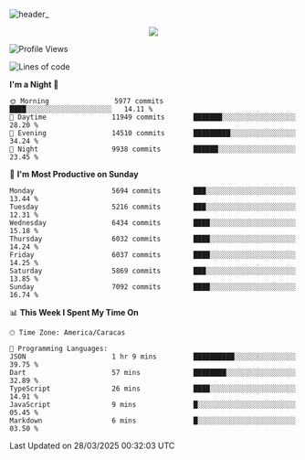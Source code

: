 ![header_](https://github.com/user-attachments/assets/4010d822-ccdc-4198-b608-18c773338d18)


<p align="center">
  <a href="http://www.github.com/thevacs">
    <img src="https://github-readme-streak-stats.herokuapp.com/?user=thevacs&stroke=ffffff&background=1c1917&ring=0891b2&fire=0891b2&currStreakNum=ffffff&currStreakLabel=0891b2&sideNums=ffffff&sideLabels=ffffff&dates=ffffff&hide_border=true" />
  </a>
</p>

<!--START_SECTION:waka-->
![Profile Views](http://img.shields.io/badge/Profile%20Views-0-blue)

![Lines of code](https://img.shields.io/badge/From%20Hello%20World%20I%27ve%20Written-5.2%20million%20lines%20of%20code-blue)

**I'm a Night 🦉** 

```text
🌞 Morning                5977 commits        ████░░░░░░░░░░░░░░░░░░░░░   14.11 % 
🌆 Daytime                11949 commits       ███████░░░░░░░░░░░░░░░░░░   28.20 % 
🌃 Evening                14510 commits       █████████░░░░░░░░░░░░░░░░   34.24 % 
🌙 Night                  9938 commits        ██████░░░░░░░░░░░░░░░░░░░   23.45 % 
```
📅 **I'm Most Productive on Sunday** 

```text
Monday                   5694 commits        ███░░░░░░░░░░░░░░░░░░░░░░   13.44 % 
Tuesday                  5216 commits        ███░░░░░░░░░░░░░░░░░░░░░░   12.31 % 
Wednesday                6434 commits        ████░░░░░░░░░░░░░░░░░░░░░   15.18 % 
Thursday                 6032 commits        ████░░░░░░░░░░░░░░░░░░░░░   14.24 % 
Friday                   6037 commits        ████░░░░░░░░░░░░░░░░░░░░░   14.25 % 
Saturday                 5869 commits        ███░░░░░░░░░░░░░░░░░░░░░░   13.85 % 
Sunday                   7092 commits        ████░░░░░░░░░░░░░░░░░░░░░   16.74 % 
```


📊 **This Week I Spent My Time On** 

```text
🕑︎ Time Zone: America/Caracas

💬 Programming Languages: 
JSON                     1 hr 9 mins         ██████████░░░░░░░░░░░░░░░   39.75 % 
Dart                     57 mins             ████████░░░░░░░░░░░░░░░░░   32.89 % 
TypeScript               26 mins             ████░░░░░░░░░░░░░░░░░░░░░   14.91 % 
JavaScript               9 mins              █░░░░░░░░░░░░░░░░░░░░░░░░   05.45 % 
Markdown                 6 mins              █░░░░░░░░░░░░░░░░░░░░░░░░   03.50 % 
```


 Last Updated on 28/03/2025 00:32:03 UTC
<!--END_SECTION:waka-->
